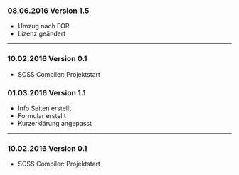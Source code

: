 

### 08.06.2016 Version 1.5 ###

- Umzug nach FOR
- Lizenz geändert

___

### 10.02.2016 Version 0.1 ###

- SCSS Compiler: Projektstart


### 01.03.2016 Version 1.1 ###

- Info Seiten erstellt
- Formular erstellt
- Kurzerklärung angepasst

___

### 10.02.2016 Version 0.1 ###

- SCSS Compiler: Projektstart
